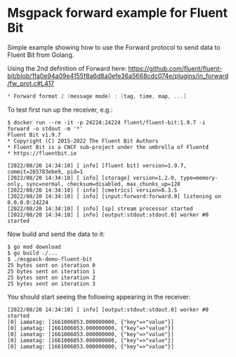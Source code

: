 # Msgpack forward example for Fluent Bit

Simple example showing how to use the Forward protocol to send data to Fluent Bit from Golang.

Using the 2nd definition of Forward here: <https://github.com/fluent/fluent-bit/blob/1fa0e94a09e4155f8a6d8a0efe36a5668cdc074e/plugins/in_forward/fw_prot.c#L417>

```c
* Forward format 2 (message mode) : [tag, time, map, ...]
```

To test first run up the receiver, e.g.:

```shell
$ docker run --rm -it -p 24224:24224 fluent/fluent-bit:1.9.7 -i forward -o stdout -m '*'
Fluent Bit v1.9.7
* Copyright (C) 2015-2022 The Fluent Bit Authors
* Fluent Bit is a CNCF sub-project under the umbrella of Fluentd
* https://fluentbit.io

[2022/08/20 14:34:10] [ info] [fluent bit] version=1.9.7, commit=265783ebe9, pid=1
[2022/08/20 14:34:10] [ info] [storage] version=1.2.0, type=memory-only, sync=normal, checksum=disabled, max_chunks_up=128
[2022/08/20 14:34:10] [ info] [cmetrics] version=0.3.5
[2022/08/20 14:34:10] [ info] [input:forward:forward.0] listening on 0.0.0.0:24224
[2022/08/20 14:34:10] [ info] [sp] stream processor started
[2022/08/20 14:34:10] [ info] [output:stdout:stdout.0] worker #0 started
```

Now build and send the data to it:

```shell
$ go mod download
$ go build ./...
$ ./msgpack-demo-fluent-bit
25 bytes sent on iteration 0
25 bytes sent on iteration 1
25 bytes sent on iteration 2
25 bytes sent on iteration 3
```

You should start seeing the following appearing in the receiver:

```shell
[2022/08/20 14:34:10] [ info] [output:stdout:stdout.0] worker #0 started
[0] iamatag: [1661006053.000000000, {"key"=>"value"}]
[0] iamatag: [1661006053.000000000, {"key"=>"value"}]
[0] iamatag: [1661006053.000000000, {"key"=>"value"}]
[0] iamatag: [1661006053.000000000, {"key"=>"value"}]
[0] iamatag: [1661006053.000000000, {"key"=>"value"}]
```
